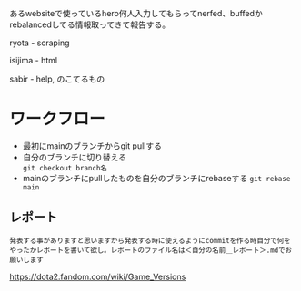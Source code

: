 あるwebsiteで使っているhero何人入力してもらってnerfed、buffedかrebalancedしてる情報取ってきて報告する。

ryota - scraping

isijima - html 


sabir - help, のこてるもの


# ワークフロー 
- 最初にmainのブランチからgit pullする
- 自分のブランチに切り替える  
`git checkout branch名`
- mainのブランチにpullしたものを自分のブランチにrebaseする
`git rebase main`





## レポート

`発表する事がありますと思いますから発表する時に使えるようにcommitを作る時自分で何をやったかレポートを書いて欲し。レポートのファイル名は＜自分の名前＿レポート＞.mdでお願いします`

https://dota2.fandom.com/wiki/Game_Versions
